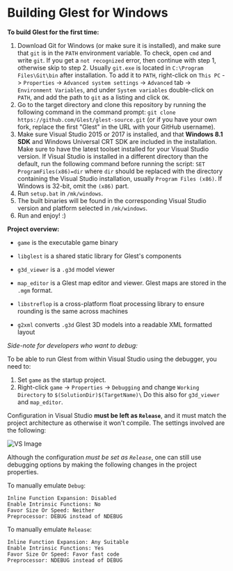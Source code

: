 # Building Glest for Windows

**To build Glest for the first time:**

1. Download Git for Windows (or make sure it is installed), and make sure that `git` is in the `PATH` environment variable.
   To check, open `cmd` and write `git`. If you get a `not recognized` error, then continue with step 1, otherwise skip to step 2. Usually `git.exe` is located in `C:\Program Files\Git\bin` after installation. To add it to `PATH`, right-click on `This PC` -> `Properties` -> `Advanced system settings` -> `Advanced` tab -> `Environment Variables`, and under `System variables` double-click on `PATH`, and add the path to `git` as a listing and click `OK`.
2. Go to the target directory and clone this repository by running the following command in the command prompt: `git clone https://github.com/Glest/glest-source.git` (or if you have your own fork, replace the first "Glest" in the URL with your GitHub username).
3. Make sure Visual Studio 2015 or 2017 is installed, and that **Windows 8.1 SDK** and Windows Universal CRT SDK are included in the installation. Make sure to have the latest toolset installed for your Visual Studio version. If Visual Studio is installed in a different directory than the default, run the following command before running the script:
`SET ProgramFiles(x86)=dir` where `dir` should be replaced with the directory containing the Visual Studio installation, usually `Program Files (x86)`. If Windows is 32-bit, omit the `(x86)` part.
4. Run `setup.bat` in `/mk/windows`.
5. The built binaries will be found in the corresponding Visual Studio version and platform selected in `/mk/windows`.
6. Run and enjoy! :)

**Project overview:**

- `game` is the executable game binary

- `libglest` is a shared static library for Glest's components

- `g3d_viewer` is a `.g3d` model viewer

- `map_editor` is a Glest map editor and viewer. Glest maps are stored in the `.mgm` format.

- `libstreflop` is a cross-platform float processing library to ensure rounding is the same across machines

- `g2xml` converts `.g3d` Glest 3D models into a readable XML formatted layout

*Side-note for developers who want to debug:*

To be able to run Glest from within Visual Studio using the debugger, you need to:

1. Set `game` as the startup project.
2. Right-click `game` -> `Properties` -> `Debugging` and change `Working Directory` to `$(SolutionDir)$(TargetName)\`
   Do this also for `g3d_viewer` and `map_editor`.

Configuration in Visual Studio **must be left as `Release`**, and it must match the project architecture as otherwise it won't compile. The settings involved are the following:

![VS Image](https://i.imgur.com/UFURP4x.png)

Although the configuration *must be set as `Release`*, one can still use debugging options by making the following changes in the project properties.

To manually emulate `Debug`:

	Inline Function Expansion: Disabled
	Enable Intrinsic Functions: No
	Favor Size Or Speed: Neither
	Preprocessor: DEBUG instead of NDEBUG
	
To manually emulate `Release`:

	Inline Function Expansion: Any Suitable
	Enable Intrinsic Functions: Yes
	Favor Size Or Speed: Favor fast code
	Preprocessor: NDEBUG instead of DEBUG
